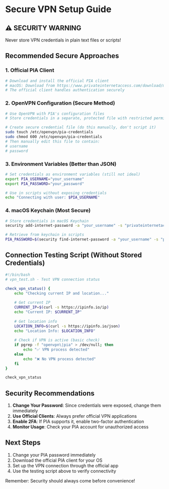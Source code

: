 # Secure VPN Setup Guide

## ⚠️ SECURITY WARNING
Never store VPN credentials in plain text files or scripts!

## Recommended Secure Approaches

### 1. Official PIA Client
```bash
# Download and install the official PIA client
# macOS: Download from https://www.privateinternetaccess.com/download/mac-vpn
# The official client handles authentication securely
```

### 2. OpenVPN Configuration (Secure Method)
```bash
# Use OpenVPN with PIA's configuration files
# Store credentials in a separate, protected file with restricted permissions

# Create secure credential file (do this manually, don't script it)
sudo touch /etc/openvpn/pia-credentials
sudo chmod 600 /etc/openvpn/pia-credentials
# Then manually edit this file to contain:
# username
# password
```

### 3. Environment Variables (Better than JSON)
```bash
# Set credentials as environment variables (still not ideal)
export PIA_USERNAME="your_username"
export PIA_PASSWORD="your_password"

# Use in scripts without exposing credentials
echo "Connecting with user: $PIA_USERNAME"
```

### 4. macOS Keychain (Most Secure)
```bash
# Store credentials in macOS Keychain
security add-internet-password -a "your_username" -s "privateinternetaccess.com" -w "your_password"

# Retrieve from keychain in scripts
PIA_PASSWORD=$(security find-internet-password -a "your_username" -s "privateinternetaccess.com" -w)
```

## Connection Testing Script (Without Stored Credentials)
```bash
#!/bin/bash
# vpn_test.sh - Test VPN connection status

check_vpn_status() {
    echo "Checking current IP and location..."
    
    # Get current IP
    CURRENT_IP=$(curl -s https://ipinfo.io/ip)
    echo "Current IP: $CURRENT_IP"
    
    # Get location info
    LOCATION_INFO=$(curl -s https://ipinfo.io/json)
    echo "Location Info: $LOCATION_INFO"
    
    # Check if VPN is active (basic check)
    if pgrep -f "openvpn\|pia" > /dev/null; then
        echo "✅ VPN process detected"
    else
        echo "❌ No VPN process detected"
    fi
}

check_vpn_status
```

## Security Recommendations

1. **Change Your Password**: Since credentials were exposed, change them immediately
2. **Use Official Clients**: Always prefer official VPN applications
3. **Enable 2FA**: If PIA supports it, enable two-factor authentication
4. **Monitor Usage**: Check your PIA account for unauthorized access

## Next Steps

1. Change your PIA password immediately
2. Download the official PIA client for your OS
3. Set up the VPN connection through the official app
4. Use the testing script above to verify connectivity

Remember: Security should always come before convenience!
